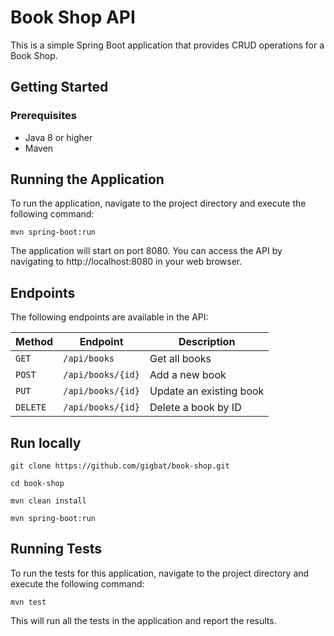 # Book Shop API
This is a simple Spring Boot application that provides CRUD operations for a Book Shop.

## Getting Started
### Prerequisites

* Java 8 or higher
* Maven

## Running the Application
To run the application, navigate to the project directory and execute the following command:

`mvn spring-boot:run`

The application will start on port 8080. You can access the API by navigating to http://localhost:8080 in your web browser.

## Endpoints
The following endpoints are available in the API:

| Method | Endpoint | Description |
| --- | --- | --- |
| `GET` | `/api/books` | Get all books |
| `POST` | `/api/books/{id}` | Add a new book |
| `PUT` | `/api/books/{id}` | Update an existing book | 
| `DELETE` | `/api/books/{id}` | Delete a book by ID |

## Run locally
`git clone https://github.com/gigbat/book-shop.git`

`cd book-shop`

`mvn clean install`

`mvn spring-boot:run`

## Running Tests
To run the tests for this application, navigate to the project directory and execute the following command:

`mvn test`

This will run all the tests in the application and report the results.



